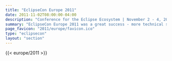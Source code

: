 ```yaml
---
title: "EclipseCon Europe 2011"
date: 2011-11-02T08:00:00-04:00
description: "Conference for the Eclipse Ecosystem | November 2 - 4, 2011 | LUDWIGSBURG, GERMANY"
summary: "EclipseCon Europe 2011 was a great success - more technical sessions, more open source projects, more BOFs, more parties, and just plain more."
page_favicon: "2011/europe/favicon.ico"
type: "eclipsecon"
layout: "section"
---
```


{{< europe/2011 >}}